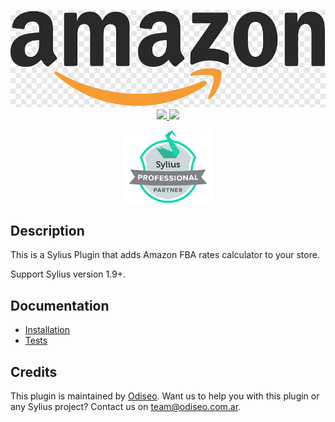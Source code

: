 <!---
This file is part of the Odiseo Amazon FBA Plugin package, a commercial software.
Only users who have purchased a valid license and accept to the terms of the License Agreement can install
and use this program.
Copyright (c) 2018-2024 - Pablo D'amico
--->

<p align="center">
    <a href="https://sell.amazon.com/fulfillment-by-amazon" target="_blank" title="AmazonFBA">
        <img src="https://github.com/odiseoteam/SyliusAmazonFBAPlugin/blob/master/amazon-logo.png" alt="Amazon Logo" width="600px"/>
    </a>
    <br />
    <a href="https://sylius-devs.slack.com" title="Slack" target="_blank">
        <img src="https://img.shields.io/badge/community%20chat-slack-FF1493.svg" />
    </a>
    <a href="https://odiseo.io/contact-us" title="Support" target="_blank">
        <img src="https://img.shields.io/badge/support-contact%20author-blue" />
    </a>
</p>
<p align="center"><a href="https://sylius.com/partners/odiseo/" target="_blank"><img src="https://github.com/odiseoteam/SyliusAmazonFBAPlugin/blob/master/badge-partner-by-sylius.png" width="140"></a></p>

## Description

This is a Sylius Plugin that adds Amazon FBA rates calculator to your store.

Support Sylius version 1.9+.

## Documentation

- [Installation](doc/installation.md)
- [Tests](doc/tests.md)

## Credits

This plugin is maintained by <a href="https://odiseo.io">Odiseo</a>. Want us to help you with this plugin or any Sylius project? Contact us on <a href="mailto:team@odiseo.com.ar">team@odiseo.com.ar</a>.
